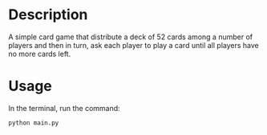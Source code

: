 # Description

A simple card game that distribute a deck of 52 cards among a number of players and then in turn, ask each player to play a card until all players have no more cards left.

# Usage

In the terminal, run the command:
```
python main.py
```